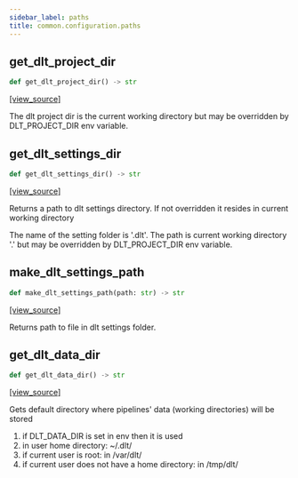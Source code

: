 ```yaml
---
sidebar_label: paths
title: common.configuration.paths
---
```


## get\_dlt\_project\_dir

```python
def get_dlt_project_dir() -> str
```

[[view_source]](https://github.com/dlt-hub/dlt/blob/e9c9ecfa8a644fdb516dd74aabca3bf75bafb154/dlt/common/configuration/paths.py#L11)

The dlt project dir is the current working directory but may be overridden by DLT_PROJECT_DIR env variable.

## get\_dlt\_settings\_dir

```python
def get_dlt_settings_dir() -> str
```

[[view_source]](https://github.com/dlt-hub/dlt/blob/e9c9ecfa8a644fdb516dd74aabca3bf75bafb154/dlt/common/configuration/paths.py#L16)

Returns a path to dlt settings directory. If not overridden it resides in current working directory

The name of the setting folder is '.dlt'. The path is current working directory '.' but may be overridden by DLT_PROJECT_DIR env variable.

## make\_dlt\_settings\_path

```python
def make_dlt_settings_path(path: str) -> str
```

[[view_source]](https://github.com/dlt-hub/dlt/blob/e9c9ecfa8a644fdb516dd74aabca3bf75bafb154/dlt/common/configuration/paths.py#L24)

Returns path to file in dlt settings folder.

## get\_dlt\_data\_dir

```python
def get_dlt_data_dir() -> str
```

[[view_source]](https://github.com/dlt-hub/dlt/blob/e9c9ecfa8a644fdb516dd74aabca3bf75bafb154/dlt/common/configuration/paths.py#L29)

Gets default directory where pipelines' data (working directories) will be stored
1. if DLT_DATA_DIR is set in env then it is used
2. in user home directory: ~/.dlt/
3. if current user is root: in /var/dlt/
4. if current user does not have a home directory: in /tmp/dlt/

